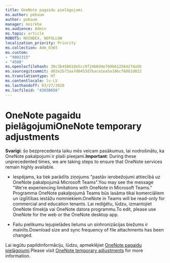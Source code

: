 ```yaml
---
title: OneNote pagaidu pielāgojumi
ms.author: pebaum
author: pebaum
manager: mnirkhe
ms.audience: Admin
ms.topic: article
ROBOTS: NOINDEX, NOFOLLOW
localization_priority: Priority
ms.collection: Adm_O365
ms.custom:
- "9002315"
- "4508"
ms.openlocfilehash: 30c3b458610e5cc9f24b8d4e760b61256427da5b
ms.sourcegitcommit: d02e2b73aa7d0453d7baca1ea5a186cf6081d022
ms.translationtype: HT
ms.contentlocale: lv-LV
ms.lasthandoff: 03/27/2020
ms.locfileid: "43030656"
---
```

# <a name="onenote-temporary-adjustments"></a><span data-ttu-id="276c1-102">OneNote pagaidu pielāgojumi</span><span class="sxs-lookup"><span data-stu-id="276c1-102">OneNote temporary adjustments</span></span>

<span data-ttu-id="276c1-103">**Svarīgi**: šo bezprecedenta laiku mēs veicam pasākumus, lai nodrošinātu, ka OneNote pakalpojumi ir plaši pieejami.</span><span class="sxs-lookup"><span data-stu-id="276c1-103">**Important**: During these unprecedented times, we are taking steps to ensure that OneNote services remain highly available.</span></span>

- <span data-ttu-id="276c1-104">Iespējams, ka tiek parādīts ziņojums "pastāv ierobežojumi attiecībā uz OneNote pakalpojumā Microsoft Teams".</span><span class="sxs-lookup"><span data-stu-id="276c1-104">You may see the message "We're experiencing limitations with OneNote in Microsoft Teams."</span></span> <span data-ttu-id="276c1-105">Programma OneNote pakalpojumā Teams būs lasāma tikai komerciāliem un izglītības iestāžu nomniekiem.</span><span class="sxs-lookup"><span data-stu-id="276c1-105">OneNote in Teams will be read-only for commercial and education tenants.</span></span> <span data-ttu-id="276c1-106">Lai rediģētu, lūdzu, izmantojiet OneNote tīmekļa vai OneNote datora programmu.</span><span class="sxs-lookup"><span data-stu-id="276c1-106">To edit, please use OneNote for the web or the OneNote desktop app.</span></span>

- <span data-ttu-id="276c1-107">Failu pielikumu lejupielādes lielums un sinhronizācijas biežums ir mainīts.</span><span class="sxs-lookup"><span data-stu-id="276c1-107">Download size and sync frequency of file attachments has been changed.</span></span>

<span data-ttu-id="276c1-108">Lai iegūtu papildinformāciju, lūdzu, apmeklējiet [OneNote pagaidu pielāgojumi](https://techcommunity.microsoft.com/t5/onenote-service-updates/awareness-of-temporary-adjustments-in-microsoft-onenote/m-p/1248100).</span><span class="sxs-lookup"><span data-stu-id="276c1-108">Please visit [OneNote temporary adjustments](https://techcommunity.microsoft.com/t5/onenote-service-updates/awareness-of-temporary-adjustments-in-microsoft-onenote/m-p/1248100) for more information.</span></span>
